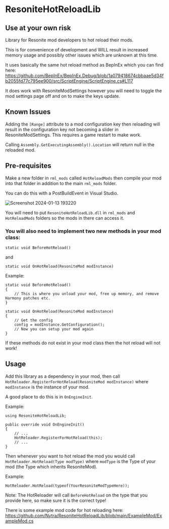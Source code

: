 # ResoniteHotReloadLib

## Use at your own risk

Library for Resonite mod developers to hot reload their mods.

This is for convenience of development and WILL result in increased memory usage and possibly other issues which are unknown at this time.

It uses basically the same hot reload method as BepInEx which you can find here: https://github.com/BepInEx/BepInEx.Debug/blob/1a079418674cbbaae5d34fb2055fd77c795ee900/src/ScriptEngine/ScriptEngine.cs#L117

It does work with ResoniteModSettings however you will need to toggle the mod settings page off and on to make the keys update.

## Known Issues

Adding the `[Range]` attribute to a mod configuration key then reloading will result in the configuration key not becoming a slider in ResoniteModSettings. This requires a game restart to make work.

Calling `Assembly.GetExecutingAssembly().Location` will return null in the reloaded mod.

## Pre-requisites

Make a new folder in `rml_mods` called `HotReloadMods` then compile your mod into that folder in addition to the main `rml_mods` folder.

You can do this with a PostBuildEvent in Visual Studio.

![Screenshot 2024-01-13 193220](https://github.com/Nytra/ResoniteHotReloadLib/assets/14206961/427f9f36-2324-450e-bb6a-044ba6071ff0)

You will need to put `ResoniteHotReloadLib.dll` in `rml_mods` and `HotReloadMods` folders so the mods in there can access it.

### You will also need to implement two new methods in your mod class:

`static void BeforeHotReload()`

and 

`static void OnHotReload(ResoniteMod modInstance)`

Example:

```
static void BeforeHotReload()
{
    // This is where you unload your mod, free up memory, and remove Harmony patches etc.
}

static void OnHotReload(ResoniteMod modInstance)
{
    // Get the config
    config = modInstance.GetConfiguration();
    // Now you can setup your mod again
}
```

If these methods do not exist in your mod class then the hot reload will not work!

## Usage

Add this library as a dependency in your mod, then call `HotReloader.RegisterForHotReload(ResoniteMod modInstance)` where `modInstance` is the instance of your mod.

A good place to do this is in `OnEngineInit`.

Example:

```
using ResoniteHotReloadLib;

public override void OnEngineInit()
{
    // ...
    HotReloader.RegisterForHotReload(this);
    // ...
}
```

Then whenever you want to hot reload the mod you would call `HotReloader.HotReload(Type modType)` where `modType` is the Type of your mod (the Type which inherits ResoniteMod).

Example:

```
HotReloader.HotReload(typeof(YourResoniteModTypeHere));
```

Note: The HotReloader will call `BeforeHotReload` on the type that you provide here, so make sure it is the correct type!

There is some example mod code for hot reloading here: https://github.com/Nytra/ResoniteHotReloadLib/blob/main/ExampleMod/ExampleMod.cs
